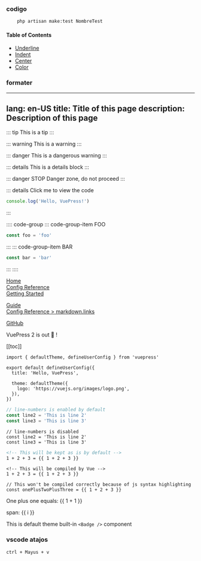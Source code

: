 ### codigo
```sh
    php artisan make:test NombreTest
```
#### Table of Contents

- [Underline](#underline)
- [Indent](#indent)
- [Center](#center)
- [Color](#color)

### formater

---
lang: en-US
title: Title of this page
description: Description of this page
---

::: tip
This is a tip
:::

::: warning
This is a warning
:::

::: danger
This is a dangerous warning
:::

::: details
This is a details block
:::

::: danger STOP
Danger zone, do not proceed
:::

::: details Click me to view the code
```js
console.log('Hello, VuePress!')
```
:::

:::: code-group
::: code-group-item FOO
```js
const foo = 'foo'
```
:::
::: code-group-item BAR
```js
const bar = 'bar'
```
:::
::::

<!-- relative path -->
[Home](../README.md)  
[Config Reference](../reference/config.md)  
[Getting Started](./getting-started.md)  
<!-- absolute path -->
[Guide](/guide/README.md)  
[Config Reference > markdown.links](/reference/config.md#links)  
<!-- URL -->
[GitHub](https://github.com)  

VuePress 2 is out :tada: !


[[toc]]

```ts{1,6-8}
import { defaultTheme, defineUserConfig } from 'vuepress'

export default defineUserConfig({
  title: 'Hello, VuePress',

  theme: defaultTheme({
    logo: 'https://vuejs.org/images/logo.png',
  }),
})
```

```ts
// line-numbers is enabled by default
const line2 = 'This is line 2'
const line3 = 'This is line 3'
```

```ts:no-line-numbers
// line-numbers is disabled
const line2 = 'This is line 2'
const line3 = 'This is line 3'
```

```md
<!-- This will be kept as is by default -->
1 + 2 + 3 = {{ 1 + 2 + 3 }}
```

```md:no-v-pre
<!-- This will be compiled by Vue -->
1 + 2 + 3 = {{ 1 + 2 + 3 }}
```

```js:no-v-pre
// This won't be compiled correctly because of js syntax highlighting
const onePlusTwoPlusThree = {{ 1 + 2 + 3 }}
```

One plus one equals: {{ 1 + 1 }}

<span v-for="i in 3"> span: {{ i }} </span>

This is default theme built-in `<Badge />` component <Badge text="demo" />

### vscode atajos

`ctrl + Mayus + v`